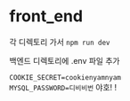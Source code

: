 # front_end
각 디렉토리 가서
``npm run dev``

백엔드 디렉토리에 .env 파일 추가

``COOKIE_SECRET=cookienyamnyam``   
   ``MYSQL_PASSWORD=디비비번``
야호!
!
